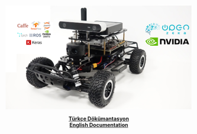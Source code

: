 ![logo](images/racecar.JPG)
<p align="center">
  <b><a href="Dökümantasyon.md">Türkçe Dökümantasyon</a></b><br>
  <b><a href="first_steps.md">English Documentation</a></b>
</p>
